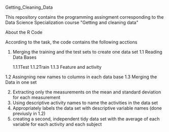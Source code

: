 Getting_Cleaning_Data

This repository contains the programming assingment corresponding to the Data Science Specialization course "Getting and cleaning data"

About the R Code

According to the task, the code contains the following acctions

1. Merging the training and the test sets to create one data set
  1.1 Reading Data Bases
  
    1.1.1Test
    1.1.2Train
    1.1.3 Feature and activity
  
  1.2 Assingning new names to columns in each data base
  1.3 Merging the Data in one set
  
2. Extracting only the measurements on the mean and standard deviation for each measurement
3. Using descriptive activity names to name the activities in the data set
4. Appropriately labels the data set with descriptive variable names (done previusly in 1.2)
5. creating  a second, independent tidy data  set with the average of each variable for each activity and each subject
